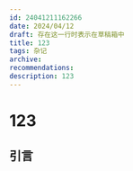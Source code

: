 ```yaml
---
id: 24041211162266
date: 2024/04/12
draft: 存在这一行时表示在草稿箱中
title: 123
tags: 杂记
archive:
recommendations:
description: 123
---
```

# 123
## 引言
